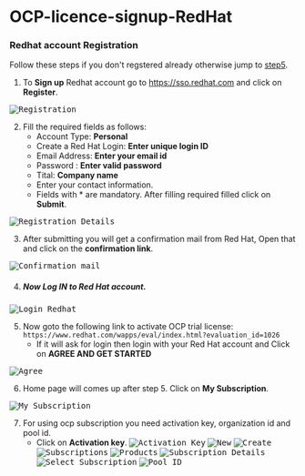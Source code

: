 # OCP-licence-signup-RedHat

### Redhat account Registration
Follow these steps if you don't regstered already otherwise jump to [step5](#now-log-in-to-red-hat-account).
1. To **Sign up** Redhat account go to https://sso.redhat.com and click on **Register**.

<kbd>![Registration](/images/ocplicense/redhat_regt.jpg )</kbd>

2. Fill the required fields as follows:
    * Account Type: **Personal**
    * Create a Red Hat Login: **Enter unique login ID**
    * Email Address: **Enter your email id**
    * Password : **Enter valid password**
    * Tital: **Company name**
    * Enter your contact information.
    * Fields with * are mandatory. After filling required filled click on **Submit**.
    
<kbd>![Registration Details](/images/ocplicense/reg_form.jpg)</kbd>

3. After submitting you will get a confirmation mail from Red Hat, Open that and click on the **confirmation link**.

<kbd>![Confirmation mail](/images/ocplicense/confirm_reg_mail.jpg)</kbd>

4. ##### Now Log IN to Red Hat account.
<kbd>![Login Redhat](/images/ocplicense/login_redhat1.jpg)</kbd>

5. Now goto the following link to activate OCP trial license: 
 `https://www.redhat.com/wapps/eval/index.html?evaluation_id=1026`
   * If it will ask for login then login with your Red Hat account and Click on **AGREE AND GET STARTED**

<kbd>![Agree](/images/ocplicense/agree_getstarted2.jpg)</kbd>

6. Home page will comes up after step 5. Click on **My Subscription**.

<kbd>![My Subscription](/images/ocplicense/my_subscription.jpg)</kbd>

7. For using ocp subscription you need activation key, organization id and pool id.
    * Click on **Activation key**. 
<kbd>![Activation Key](/images/ocplicense/activation_key.jpg)</kbd>
<kbd>![New](/images/ocplicense/new_activation_key.jpg)</kbd>
<kbd>![Create](/images/ocplicense/create_activationkey.jpg)</kbd>
<kbd>![Subscriptions](/images/ocplicense/click_subscription.jpg)</kbd>
<kbd>![Products](/images/ocplicense/click_30dayself.jpg)</kbd>
<kbd>![Subscription Details](/images/ocplicense/subscriptions_30daytrial.jpg)</kbd>
<kbd>![Select Subscription](/images/ocplicense/subscription_number.jpg)</kbd>
<kbd>![Pool ID](/images/ocplicense/pool_id.jpg)</kbd>
